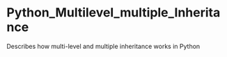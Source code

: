 # Python_Multilevel_multiple_Inheritance
Describes how multi-level and multiple inheritance works in Python

